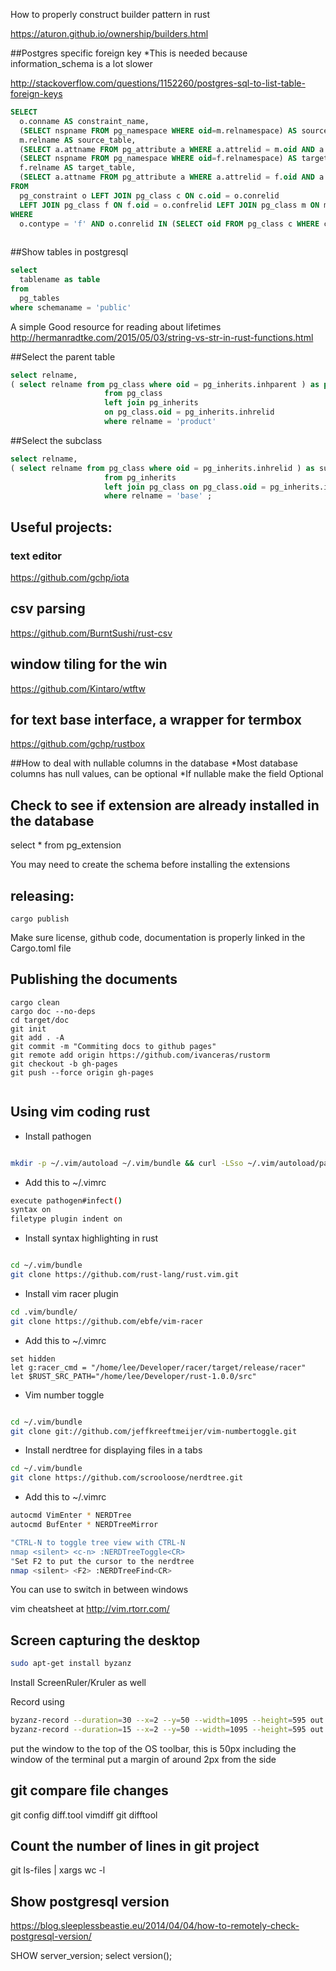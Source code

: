 How to properly construct builder pattern in rust

https://aturon.github.io/ownership/builders.html




##Postgres specific foreign key
*This is needed because information_schema is a lot slower

http://stackoverflow.com/questions/1152260/postgres-sql-to-list-table-foreign-keys

```sql
SELECT
  o.conname AS constraint_name,
  (SELECT nspname FROM pg_namespace WHERE oid=m.relnamespace) AS source_schema,
  m.relname AS source_table,
  (SELECT a.attname FROM pg_attribute a WHERE a.attrelid = m.oid AND a.attnum = o.conkey[1] AND a.attisdropped = false) AS source_column,
  (SELECT nspname FROM pg_namespace WHERE oid=f.relnamespace) AS target_schema,
  f.relname AS target_table,
  (SELECT a.attname FROM pg_attribute a WHERE a.attrelid = f.oid AND a.attnum = o.confkey[1] AND a.attisdropped = false) AS target_column
FROM
  pg_constraint o LEFT JOIN pg_class c ON c.oid = o.conrelid
  LEFT JOIN pg_class f ON f.oid = o.confrelid LEFT JOIN pg_class m ON m.oid = o.conrelid
WHERE
  o.contype = 'f' AND o.conrelid IN (SELECT oid FROM pg_class c WHERE c.relkind = 'r');
 
```  
  
##Show tables in postgresql

```sql
select 
  tablename as table 
from 
  pg_tables  
where schemaname = 'public'
```


A simple Good resource for reading about lifetimes
http://hermanradtke.com/2015/05/03/string-vs-str-in-rust-functions.html


##Select the parent table
```sql
select relname,  
( select relname from pg_class where oid = pg_inherits.inhparent ) as parent 
					 from pg_class  
					 left join pg_inherits  
					 on pg_class.oid = pg_inherits.inhrelid 
					 where relname = 'product'
```


##Select the subclass

```sql
select relname, 
( select relname from pg_class where oid = pg_inherits.inhrelid ) as subclass 
					 from pg_inherits 
					 left join pg_class on pg_class.oid = pg_inherits.inhparent 
					 where relname = 'base' ;
```


## Useful projects:

### text editor
https://github.com/gchp/iota

## csv parsing
https://github.com/BurntSushi/rust-csv

## window tiling for the win
https://github.com/Kintaro/wtftw

## for text base interface, a wrapper for termbox

https://github.com/gchp/rustbox


##How to deal with nullable columns in the database
*Most database columns has null values, can be optional
*If nullable make the field Optional


## Check to see if extension are already installed in the database
select * from pg_extension

You may need to create the schema before installing the extensions


## releasing:
```
cargo publish
```

Make sure license, github code, documentation is properly linked in the Cargo.toml file

## Publishing the documents

```
cargo clean
cargo doc --no-deps
cd target/doc
git init
git add . -A
git commit -m "Commiting docs to github pages"
git remote add origin https://github.com/ivanceras/rustorm
git checkout -b gh-pages
git push --force origin gh-pages


```

## Using vim coding rust
* Install pathogen

```sh

mkdir -p ~/.vim/autoload ~/.vim/bundle && curl -LSso ~/.vim/autoload/pathogen.vim https://tpo.pe/pathogen.vim

```
* Add this to ~/.vimrc

```sh
execute pathogen#infect()
syntax on
filetype plugin indent on

```


* Install syntax highlighting in rust

```sh

cd ~/.vim/bundle
git clone https://github.com/rust-lang/rust.vim.git

``` 

* Install vim racer plugin

```sh
cd .vim/bundle/
git clone https://github.com/ebfe/vim-racer

```

* Add this to ~/.vimrc
```
set hidden
let g:racer_cmd = "/home/lee/Developer/racer/target/release/racer"
let $RUST_SRC_PATH="/home/lee/Developer/rust-1.0.0/src"

```

* Vim number toggle

```sh

cd ~/.vim/bundle
git clone git://github.com/jeffkreeftmeijer/vim-numbertoggle.git

```
* Install nerdtree for displaying files in a tabs

```sh
cd ~/.vim/bundle
git clone https://github.com/scrooloose/nerdtree.git

```
* Add this to ~/.vimrc
```sh
autocmd VimEnter * NERDTree
autocmd BufEnter * NERDTreeMirror

"CTRL-N to toggle tree view with CTRL-N
nmap <silent> <c-n> :NERDTreeToggle<CR>		
"Set F2 to put the cursor to the nerdtree
nmap <silent> <F2> :NERDTreeFind<CR>

```

You can use <CTRL-W><CTRL-W> to switch in between windows

vim cheatsheet at http://vim.rtorr.com/


## Screen capturing the desktop

```sh
sudo apt-get install byzanz
```

Install ScreenRuler/Kruler as well

Record using
```sh
byzanz-record --duration=30 --x=2 --y=50 --width=1095 --height=595 out.gif
byzanz-record --duration=15 --x=2 --y=50 --width=1095 --height=595 out.gif
```

put the window to the top of the OS toolbar, this is 50px including the window of the terminal
put a margin of around 2px from the side 

## git compare file changes
git config diff.tool vimdiff
git difftool


## Count the number of lines in git project
git ls-files | xargs wc -l

## Show postgresql version 
https://blog.sleeplessbeastie.eu/2014/04/04/how-to-remotely-check-postgresql-version/

SHOW server_version;
select version();

